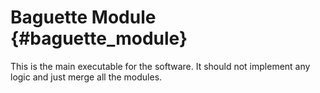 # Baguette Module {#baguette_module}

This is the main executable for the software. It should not implement any logic and just merge all the modules.
